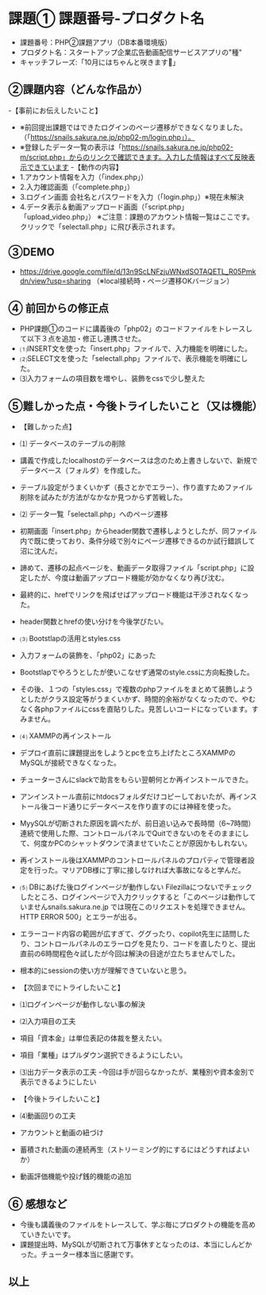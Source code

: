 # 課題① 課題番号-プロダクト名
- 課題番号：PHP②課題アプリ（DB本番環境版）
- プロダクト名：スタートアップ企業広告動画配信サービスアプリの"種"
- キャッチフレーズ:「10月にはちゃんと咲きます🌸」

## ②課題内容（どんな作品か）
-【事前にお伝えしたいこと】
- ※前回提出課題ではできたログインのページ遷移ができなくなりました。（「https://snails.sakura.ne.jp/php02-m/login.php」）。
- ※登録したデータ一覧の表示は「https://snails.sakura.ne.jp/php02-m/script.php」からのリンクで確認できます。入力した情報はすべて反映表示できています
-【動作の内容】
- 1.アカウント情報を入力（「index.php」）
- 2.入力確認画面（「complete.php」）
- 3.ログイン画面 会社名とパスワードを入力（「login.php」）※現在未解決
- 4.データ表示＆動画アップロード画面（「script.php」「upload_video.php」）
※ご注意：課題のアカウント情報一覧はここです。
クリックで「selectall.php」に飛び表示されます。

## ③DEMO
- https://drive.google.com/file/d/13n9ScLNFzjuWNxdSOTAQETL_R05Pmkdn/view?usp=sharing
（※local接続時・ページ遷移OKバージョン）

## ④ 前回からの修正点
- PHP課題①のコードに講義後の「php02」のコードファイルをトレースして以下３点を追加・修正し連携させた。
- ⑴INSERT文を使った「insert.php」ファイルで、入力機能を明確にした。
- ⑵SELECT文を使った「selectall.php」ファイルで、表示機能を明確にした。
- ⑶入力フォームの項目数を増やし、装飾をcssで少し整えた

## ⑤難しかった点・今後トライしたいこと（又は機能）

- 【難しかった点】
- ⑴ データベースのテーブルの削除
- 講義で作成したlocalhostのデータベースは念のため上書きしないで、新規でデータベース（フォルダ）を作成した。
- テーブル設定がうまくいかず（長さとかでエラー）、作り直すためファイル削除を試みたが方法がなかなか見つからず苦戦した。
- ⑵ データ一覧「selectall.php」へのページ遷移
- 初期画面「insert.php」からheader関数で遷移しようとしたが、同ファイル内で既に使っており、条件分岐で別々にページ遷移できるのか試行錯誤して沼に沈んだ。
- 諦めて、遷移の起点ページを、動画データ取得ファイル「script.php」に設定したが、今度は動画アップロード機能が効かなくなり再び沈む。
- 最終的に、hrefでリンクを飛ばせばアップロード機能は干渉されなくなった。
- header関数とhrefの使い分けを今後学びたい。
- ⑶ Bootstlapの活用とstyles.css
- 入力フォームの装飾を、「php02」にあった
- Bootstlapでやろうとしたが使いこなせず通常のstyle.cssに方向転換した。
- その後、１つの「styles.css」で複数のphpファイルをまとめて装飾しようとしたがクラス設定等がうまくいかず、時間的余裕がなくなったので、やむなく各phpファイルにcssを直貼りした。見苦しいコードになっています。すみません。 
- ⑷ XAMMPの再インストール
- デプロイ直前に課題提出をしようとpcを立ち上げたところXAMMPのMySQLが接続できなくなった。
- チューターさんにslackで助言をもらい翌朝何とか再インストールできた。
- アンインストール直前にhtdocsフォルダだけコピーしておいたが、再インストール後コード通りにデータベースを作り直すのには神経を使った。
- MyySQLが切断された原因を調べたが、前日追い込みで長時間（6~7時間）連続で使用した際、コントロールパネルでQuitできないのをそのままにして、何度かPCのシャットダウンで済ませていたことが原因かもしれない。
- 再インストール後はXAMMPのコントロールパネルのプロパティで管理者設定を行った。マリアDB様に丁寧に接しなければ大事故になると学んだ。
- ⑸ DBにあげた後ログインページが動作しない
Filezillaにつないでチェックしたところ、ログインページで入力クリックすると「このページは動作していませんsnails.sakura.ne.jp では現在このリクエストを処理できません。HTTP ERROR 500」とエラーが出る。
- エラーコード内容の範囲が広すぎて、ググったり、copilot先生に詰問したり、コントロールパネルのエラーログを見たり、コードを直したりと、提出直前の6時間程色々試したが今回は解決の目途が立たちませんでした。
- 根本的にsessionの使い方が理解できていないと思う。

- 【次回までにトライしたいこと】
- ⑴ログインページが動作しない事の解決
- ⑵入力項目の工夫
- 項目「資本金」は単位表記の体裁を整えたい。
- 項目「業種」はプルダウン選択できるようにしたい。
- ⑶出力データ表示の工夫
-今回は手が回らなかったが、業種別や資本金別で表示できるようにしたい
- 【今後トライしたいこと】
- ⑷動画回りの工夫
- アカウントと動画の紐づけ
- 蓄積された動画の連続再生（ストリーミング的にするにはどうすればよいか）
- 動画評価機能や投げ銭的機能の追加

## ⑥ 感想など
- 今後も講義後のファイルをトレースして、学ぶ毎にプロダクトの機能を高めていきたいです。
- 課題提出時、MySQLが切断されて万事休すとなったのは、本当にしんどかった。チューター様本当に感謝です。
## 以上
